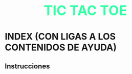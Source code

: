 <h1 align="center">
<div align ="center">
 <h2 style="color:#33FFA5"> TIC TAC TOE 
</div> 
</h1>  

# INDEX (CON LIGAS A LOS CONTENIDOS DE AYUDA)
  
  ## Instrucciones
  
